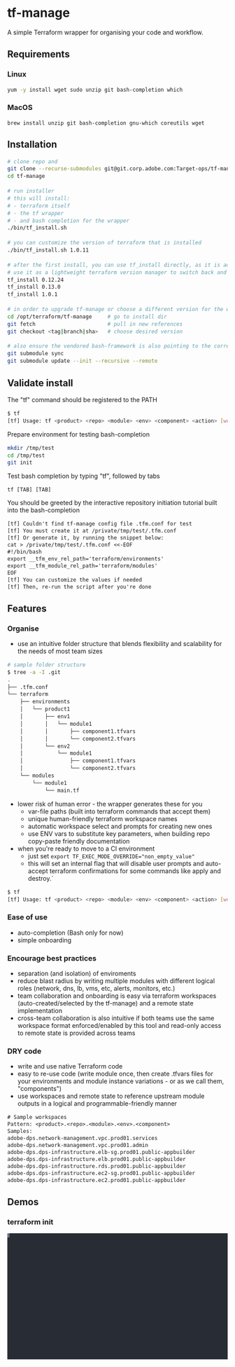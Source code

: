 # tf-manage
A simple Terraform wrapper for organising your code and workflow.

## Requirements
### Linux
```bash
yum -y install wget sudo unzip git bash-completion which
```
### MacOS
```
brew install unzip git bash-completion gnu-which coreutils wget
```
## Installation
```bash
# clone repo and
git clone --recurse-submodules git@git.corp.adobe.com:Target-ops/tf-manage.git
cd tf-manage

# run installer
# this will install:
# - terraform itself
# - the tf wrapper
# - and bash completion for the wrapper
./bin/tf_install.sh

# you can customize the version of terraform that is installed
./bin/tf_install.sh 1.0.11

# after the first install, you can use tf_install directly, as it is added to $PATH
# use it as a lightweight terraform version manager to switch back and forward between multiple versions
tf_install 0.12.24
tf_install 0.13.0
tf_install 1.0.1

# in order to upgrade tf-manage or choose a different version for the wrapper itself
cd /opt/terraform/tf-manage     # go to install dir
git fetch                       # pull in new references
git checkout <tag|branch|sha>   # choose desired version

# also ensure the vendored bash-framework is also pointing to the correct version
git submodule sync
git submodule update --init --recursive --remote
```

## Validate install
The "tf" command should be registered to the PATH
```bash
$ tf
[tf] Usage: tf <product> <repo> <module> <env> <component> <action> [workspace]
```

Prepare environment for testing bash-completion
```bash
mkdir /tmp/test
cd /tmp/test
git init
```

Test bash completion by typing "tf", followed by tabs
```
tf [TAB] [TAB]
```

You should be greeted by the interactive repository initiation tutorial built into the bash-completion
```
[tf] Couldn't find tf-manage config file .tfm.conf for test
[tf] You must create it at /private/tmp/test/.tfm.conf
[tf] Or generate it, by running the snippet below:
cat > /private/tmp/test/.tfm.conf <<-EOF
#!/bin/bash
export __tfm_env_rel_path='terraform/environments'
export __tfm_module_rel_path='terraform/modules'
EOF
[tf] You can customize the values if needed
[tf] Then, re-run the script after you're done
```

## Features
### Organise
- use an intuitive folder structure that blends flexibility and scalability for the needs of most team sizes
```bash
# sample folder structure
$ tree -a -I .git
.
├── .tfm.conf
└── terraform
    ├── environments
    │   └── product1
    │       ├── env1
    │       │   └── module1
    │       │       ├── component1.tfvars
    │       │       └── component2.tfvars
    │       └── env2
    │           └── module1
    │               ├── component1.tfvars
    │               └── component2.tfvars
    └── modules
        └── module1
            └── main.tf
```
- lower risk of human error - the wrapper generates these for you
  - var-file paths (built into terraform commands that accept them)
  - unique human-friendly terraform workspace names
  - automatic workspace select and prompts for creating new ones
  - use ENV vars to substitute key parameters, when building repo copy-paste friendly documentation
- when you're ready to move to a CI environment
  - just set `export TF_EXEC_MODE_OVERRIDE="non_empty_value"`
  - this will set an internal flag that will disable user prompts and auto-accept terraform confirmations for some commands like apply and destroy.`
```bash
$ tf
[tf] Usage: tf <product> <repo> <module> <env> <component> <action> [workspace]
```

### Ease of use
- auto-completion (Bash only for now)
- simple onboarding

### Encourage best practices
- separation (and isolation) of enviroments
- reduce blast radius by writing multiple modules with different logical roles (network, dns, lb, vms, etc, alerts, monitors, etc.)
- team collaboration and onboarding is easy via terraform workspaces (auto-created/selected by the tf-manage) and a remote state implementation
- cross-team collaboration is also intuitive if both teams use the same workspace format enforced/enabled by this tool and read-only access to remote state is provided across teams

### DRY code
- write and use native Terraform code
- easy to re-use code (write module once, then create .tfvars files for your environments and module instance variations - or as we call them, "components")
- use workspaces and remote state to reference upstream module outputs in a logical and programmable-friendly manner
```
# Sample workspaces
Pattern: <product>.<repo>.<module>.<env>.<component>
Samples:
adobe-dps.network-management.vpc.prod01.services
adobe-dps.network-management.vpc.prod01.admin
adobe-dps.dps-infrastructure.elb-sg.prod01.public-appbuilder
adobe-dps.dps-infrastructure.elb.prod01.public-appbuilder
adobe-dps.dps-infrastructure.rds.prod01.public-appbuilder
adobe-dps.dps-infrastructure.ec2-sg.prod01.public-appbuilder
adobe-dps.dps-infrastructure.ec2.prod01.public-appbuilder
```

## Demos
### terraform init
![tf init](/docs/images/init.svg)
